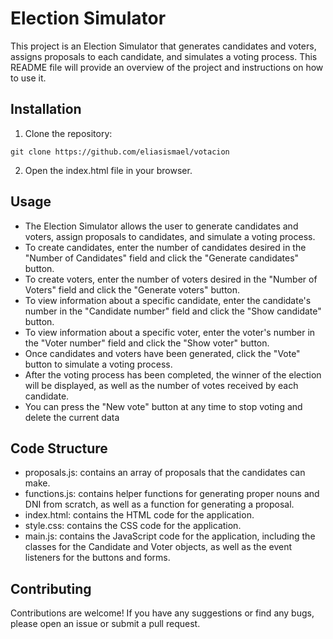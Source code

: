 # Election Simulator

This project is an Election Simulator that generates candidates and voters, assigns proposals to each candidate, and simulates a voting process. This README file will provide an overview of the project and instructions on how to use it.

## Installation

1. Clone the repository:

~~~
git clone https://github.com/eliasismael/votacion
~~~

2. Open the index.html file in your browser.


## Usage

- The Election Simulator allows the user to generate candidates and voters, assign proposals to candidates, and simulate a voting process.
- To create candidates, enter the number of candidates desired in the "Number of Candidates" field and click the "Generate candidates" button.
- To create voters, enter the number of voters desired in the "Number of Voters" field and click the "Generate voters" button.
- To view information about a specific candidate, enter the candidate's number in the "Candidate number" field and click the "Show candidate" button.
- To view information about a specific voter, enter the voter's number in the "Voter number" field and click the "Show voter" button.
- Once candidates and voters have been generated, click the "Vote" button to simulate a voting process.
- After the voting process has been completed, the winner of the election will be displayed, as well as the number of votes received by each candidate.
- You can press the "New vote" button at any time to stop voting and delete the current data

## Code Structure

- proposals.js: contains an array of proposals that the candidates can make.  
- functions.js: contains helper functions for generating proper nouns and DNI from scratch, as well as a function for generating a proposal.  
- index.html: contains the HTML code for the application.  
- style.css: contains the CSS code for the application.  
- main.js: contains the JavaScript code for the application, including the classes for the Candidate and Voter objects, as well as the event listeners for the buttons and forms.  

## Contributing

Contributions are welcome! If you have any suggestions or find any bugs, please open an issue or submit a pull request.
